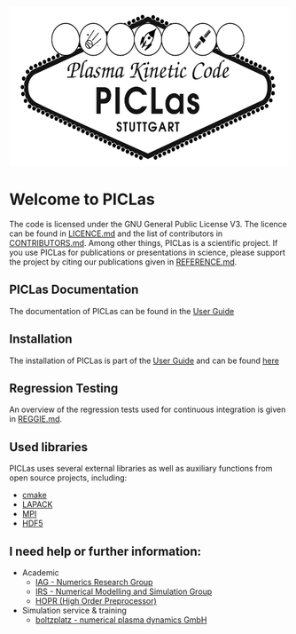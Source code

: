 <img src="docs/logo.png" width="582" height="287">

# Welcome to PICLas

The code is licensed under the GNU General Public License V3.
The licence can be found in [LICENCE.md](LICENCE.md) and the list of contributors in [CONTRIBUTORS.md](CONTRIBUTORS.md).
Among other things, PICLas is a scientific project.
If you use PICLas for publications or presentations in science, please support the project by citing our publications given in
[REFERENCE.md](REFERENCE.md).

## PICLas Documentation

The documentation of PICLas can be found in the [User Guide](https://testing-piclas.readthedocs.io/)

## Installation

The installation of PICLas is part of the [User Guide](https://testing-piclas.readthedocs.io/)
and can be found [here](https://testing-piclas.readthedocs.io/en/latest/installation.html)

## Regression Testing

An overview of the regression tests used for continuous integration is given in [REGGIE.md](REGGIE.md).

## Used libraries

PICLas uses several external libraries as well as auxiliary functions from open source projects, including:

* [cmake](https://www.cmake.org)
* [LAPACK](http://www.netlib.org/lapack/)
* [MPI](http://www.mcs.anl.gov/research/projects/mpi/)
* [HDF5](https://www.hdfgroup.org/)

## I need help or further information:

* Academic
  * [IAG - Numerics Research Group](https://www.iag.uni-stuttgart.de/en/working-groups/numerical-methods/)
  * [IRS - Numerical Modelling and Simulation Group](https://www.irs.uni-stuttgart.de/en/research/space-transport-technology/numerical-modeling-and-simulations/)
  * [HOPR (High Order Preprocessor)](https://www.hopr-project.org/index.php/Home)
* Simulation service & training
  * [boltzplatz - numerical plasma dynamics GmbH](https://boltzplatz.eu)
